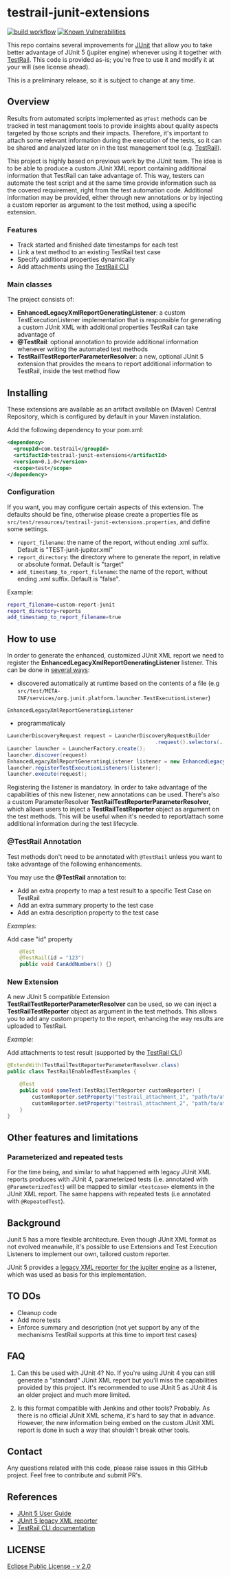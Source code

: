 # testrail-junit-extensions

[![build workflow](https://github.com/d-rede/testrail-junit-extensions/actions/workflows/CI.yml/badge.svg)](https://github.com/d-rede/testrail-junit-extensions/actions/workflows/CI.yml)
[![Known Vulnerabilities](https://snyk.io/test/github/d-rede/testrail-junit-extensions/badge.svg)](https://snyk.io/test/github/d-rede/testrail-junit-extensions)

This repo contains several improvements for [JUnit](https://junit.org/junit5/) that allow you to take better advantage of JUnit 5 (jupiter engine) whenever using it together with [TestRail](https://www.testrail.com).
This code is provided as-is; you're free to use it and modify it at your will (see license ahead).

This is a preliminary release, so it is subject to change at any time.

## Overview

Results from automated scripts implemented as `@Test` methods can be tracked in test management tools to provide insights about quality aspects targeted by those scripts and their impacts.
Therefore, it's important to attach some relevant information during the execution of the tests, so it can be shared and analyzed later on in the test management tool (e.g. [TestRail](https://www.testrail.com)).

This project is highly based on previous work by the JUnit team. The idea is to be able to produce a custom JUnit XML report containing additional information that TestRail can take advantage of.
This way, testers can automate the test script and at the same time provide information such as the covered requirement, right from the test automation code. Additional information may be provided, either through new annotations or by injecting a custom reporter as argument to the test method, using a specific extension.

### Features

- Track started and finished date timestamps for each test
- Link a test method to an existing TestRail test case
- Specify additional properties dynamically
- Add attachments using the [TestRail CLI](https://github.com/gurock/trcli)

### Main classes

The project consists of:

- **EnhancedLegacyXmlReportGeneratingListener**: a custom TestExecutionListener implementation that is responsible for generating a custom JUnit XML with additional properties TestRail can take advantage of
- **@TestRail**: optional annotation to provide additional information whenever writing the automated test methods
- **TestRailTestReporterParameterResolver**: a new, optional JUnit 5 extension that provides the means to report additional information to TestRail, inside the test method flow

## Installing

These extensions are available as an artifact available on (Maven) Central Repository, which is configured by default in your Maven instalation.

Add the following dependency to your pom.xml:

```xml
<dependency>
  <groupId>com.testrail</groupId>
  <artifactId>testrail-junit-extensions</artifactId>
  <version>0.1.0</version>
  <scope>test</scope>
</dependency>
```

### Configuration

If you want, you may configure certain aspects of this extension. The defaults should be fine, otherwise please create a properties file as `src/test/resources/testrail-junit-extensions.properties`, and define some settings.

- `report_filename`: the name of the report, without ending .xml suffix. Default is "TEST-junit-jupiter.xml"
- `report_directory`: the directory where to generate the report, in relative or absolute format. Default is "target"
- `add_timestamp_to_report_filename`: the name of the report, without ending .xml suffix. Default is "false".

Example:

```bash
report_filename=custom-report-junit
report_directory=reports
add_timestamp_to_report_filename=true
```

## How to use

In order to generate the enhanced, customized JUnit XML report we need to register the **EnhancedLegacyXmlReportGeneratingListener** listener. This can be done in [several ways](https://junit.org/junit5/docs/current/user-guide/#launcher-api-listeners-custom):

- discovered automatically at runtime based on the contents of a file (e.g `src/test/META-INF/services/org.junit.platform.launcher.TestExecutionListener`) 

```
EnhancedLegacyXmlReportGeneratingListener
```

- programmaticaly

```java
LauncherDiscoveryRequest request = LauncherDiscoveryRequestBuilder
                                                .request().selectors(...).filters(...).build();
Launcher launcher = LauncherFactory.create();
launcher.discover(request)
EnhancedLegacyXmlReportGeneratingListener listener = new EnhancedLegacyXmlReportGeneratingListener( Paths.get("/tmp/reports/"),new PrintWriter(System.out));
launcher.registerTestExecutionListeners(listener);
launcher.execute(request);
```

Registering the listener is mandatory.
In order to take advantage of the capabilities of this new listener, new annotations can be used. There's also a custom ParameterResolver **TestRailTestReporterParameterResolver**, which allows users to inject a **TestRailTestReporter** object as argument on the test methods. This will be useful when it's needed to report/attach some additional information during the test lifecycle.


### @TestRail Annotation

Test methods don't need to be annotated with `@TestRail` unless you want to take advantage of the following enhancements.

You may use the **@TestRail** annotation to:

- Add an extra property to map a test result to a specific Test Case on TestRail
- Add an extra summary property to the test case
- Add an extra description property to the test case

_Examples:_

Add case "id" property  

```java
    @Test
    @TestRail(id = "123")
    public void CanAddNumbers() {}
```

### New Extension

A new JUnit 5 compatible Extension **TestRailTestReporterParameterResolver** can be used, so we can inject a **TestRailTestReporter** object as argument in the test methods.
This allows you to add any custom property to the report, enhancing the way results are uploaded to TestRail.

_Example:_

Add attachments to test result (supported by the [TestRail CLI](https://github.com/gurock/trcli))

```java
@ExtendWith(TestRailTestReporterParameterResolver.class)
public class TestRailEnabledTestExamples {

    @Test
    public void someTest(TestRailTestReporter customReporter) {
        customReporter.setProperty("testrail_attachment_1", "path/to/attachment1");
        customReporter.setProperty("testrail_attachment_2", "path/to/attachment2");
    }
}
```

## Other features and limitations

### Parameterized and repeated tests

For the time being, and similar to what happened with legacy JUnit XML reports produces with JUnit 4, parameterized tests (i.e. annotated with `@ParameterizedTest`) will be mapped to similar `<testcase>` elements in the JUnit XML report.
The same happens with repeated tests (i.e annotated with `@RepeatedTest`).

## Background

Junit 5 has a more flexible architecture. Even though JUnit XML format as not evolved meanwhile, it's possible to use Extensions and Test Execution Listeners to implement our own, tailored custom reporter.

JUnit 5 provides a [legacy XML reporter for the jupiter engine](https://junit.org/junit5/docs/current/api/org.junit.platform.reporting/org/junit/platform/reporting/legacy/xml/LegacyXmlReportGeneratingListener.html) as a listener, which was used as basis for this implementation.


## TO DOs

- Cleanup code
- Add more tests
- Enforce summary and description (not yet support by any of the mechanisms TestRail supports at this time to
  import test cases)

## FAQ

1. Can this be used with JUnit 4?
No. If you're using JUnit 4 you can still generate a "standard" JUnit XML report but you'll miss the capabilities provided by this project. It's recommended to use JUnit 5 as JUnit 4 is an older project and much more limited.

2. Is this format compatible with Jenkins and other tools?
Probably. As there is no official JUnit XML schema, it's hard to say that in advance. However, the new information being embed on the custom JUnit XML report is done in such a way that shouldn't break other tools.

## Contact

Any questions related with this code, please raise issues in this GitHub project. Feel free to contribute and submit PR's.

## References

- [JUnit 5 User Guide](https://junit.org/junit5/docs/current/user-guide/)
- [JUnit 5 legacy XML reporter](https://junit.org/junit5/docs/current/api/org.junit.platform.reporting/org/junit/platform/reporting/legacy/xml/LegacyXmlReportGeneratingListener.html)
- [TestRail CLI documentation](https://support.gurock.com/hc/en-us/articles/7146548750868)


## LICENSE

[Eclipse Public License - v 2.0](LICENSE)
